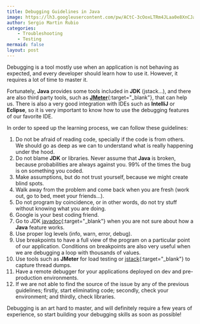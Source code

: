```yaml
---
title: Debugging Guidelines in Java
image: https://lh3.googleusercontent.com/pw/ACtC-3cOoxLTRm4JLaa0e8XnCJarnhaegs7W-OhELz2JJZDoUevLe6HI8FwhCNDKU5Gqcu6sxcBu9s1MjrIH25hiiEzTXzM5T1zWNArKLK0griDrR6zORnmBQGSIHUWxRZjdX6DxnzkfmVGfKfWiLYlFJu5i=w640-h426-no?authuser=1
author: Sergio Martin Rubio
categories:
    - Troubleshooting
    - Testing
mermaid: false
layout: post
---
```


Debugging is a tool mostly use when an application is not behaving as expected, and every developer should learn how to use it. However, it requires a lot of time to master it.

Fortunately, **Java** provides some tools included in **JDK** (jstack...), and there are also third party tools, such as [**JMeter**](https://jmeter.apache.org/){:target="_blank"}, that can help us. There is also a very good integration with IDEs such as **IntelliJ** or **Eclipse**, so it is very important to know how to use the debugging features of our favorite IDE.

In order to speed up the learning process, we can follow these guidelines:

1. Do not be afraid of reading code, specially if the code is from others. We should go as deep as we can to understand what is really happening under the hood.
2. Do not blame **JDK** or libraries. Never assume that **Java** is broken, because probabilities are always against you. 99% of the times the bug is on something you coded.
3. Make assumptions, but do not trust yourself, because we might create blind spots.
4. Walk away from the problem and come back when you are fresh (work out, go to bed, meet your friends…).
5. Do not program by coincidence, or in other words, do not try stuff without knowing what you are doing.
6. Google is your best coding friend.
7. Go to JDK [javadoc](https://docs.oracle.com/javase/8/docs/technotes/tools/windows/javadoc.html){:target="_blank"} when you are not sure about how a **Java** feature works.
8. Use proper log levels (info, warn, error, debug).
9. Use breakpoints to have a full view of the program on a particular point of our application. Conditions on breakpoints are also very useful when we are debugging a loop with thousands of values.
10. Use tools such as **JMeter** for load testing or [jstack](https://docs.oracle.com/javase/7/docs/technotes/tools/share/jstack.html){:target="_blank"} to capture thread dumps.
11. Have a remote debugger for your applications deployed on dev and pre-production environments.
12. If we are not able to find the source of the issue by any of the previous guidelines; firstly, start eliminating code; secondly, check your environment; and thirdly, check libraries.

Debugging is an art hard to master, and will definitely require a few years of experience, so start building your debugging skills as soon as possible!
